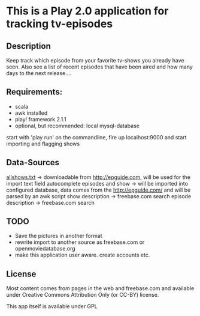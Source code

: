 This is a Play 2.0 application for tracking tv-episodes
=======================================================

Description
-----------

Keep track which episode from your favorite tv-shows you already have seen. Also see a list of recent episodes that have been aired and how many
days to the next release....



Requirements:
-------------

- scala
- awk installed
- play! framework 2.1.1
- optional, but recommended: local mysql-database

start with 'play run' on the commandline, fire up localhost:9000 and start importing and flagging shows


Data-Sources
------------

[allshows.txt](/eptracker/blob/master/allshows.txt) -> downloadable from http://epguide.com, will be used for the import text field autocomplete
episodes and show -> will be imported into configured database, data comes from the http://epguide.com/<showID> and will be parsed by an awk script
show description -> freebase.com search
episode description -> freebase.com search


TODO
----

- Save the pictures in another format
- rewrite import to another source as freebase.com or openmoviedatabase.org
- make this application user aware. create accounts etc.


License
--------

Most content comes from pages in the web and freebase.com and available under Creative Commons Attribution Only (or CC-BY) license.

This app itself is available under GPL

